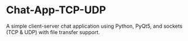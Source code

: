 # Chat-App-TCP-UDP
A simple client-server chat application using Python, PyQt5, and sockets (TCP &amp; UDP) with file transfer support.
